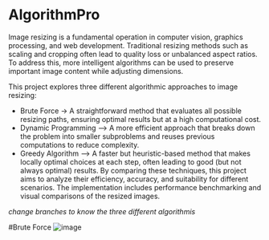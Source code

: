# AlgorithmPro

Image resizing is a fundamental operation in computer vision, graphics processing, and web development. Traditional resizing methods such as scaling and cropping often lead to quality loss or unbalanced aspect ratios. To address this, more intelligent algorithms can be used to preserve important image content while adjusting dimensions.

This project explores three different algorithmic approaches to image resizing:

- Brute Force -> A straightforward method that evaluates all possible resizing paths, ensuring optimal results but at a high computational cost.
- Dynamic Programming –> A more efficient approach that breaks down the problem into smaller subproblems and reuses previous computations to reduce complexity.
- Greedy Algorithm –> A faster but heuristic-based method that makes locally optimal choices at each step, often leading to good (but not always optimal) results.
By comparing these techniques, this project aims to analyze their efficiency, accuracy, and suitability for different scenarios. The implementation includes performance benchmarking and visual comparisons of the resized images.

*change branches to know the three different algorithmis*

#Brute Force
![image](https://github.com/user-attachments/assets/51df6883-9aff-4e4e-98d2-8b8209df02a5)



